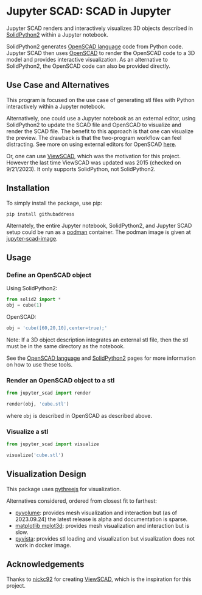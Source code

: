 # Jupyter SCAD: SCAD in Jupyter

Jupyter SCAD renders and interactively visualizes 3D objects described in [SolidPython2](https://github.com/jeff-dh/SolidPython) within a Jupyter notebook.

SolidPython2 generates [OpenSCAD language](https://en.wikibooks.org/wiki/OpenSCAD_User_Manual#The_OpenSCAD_Language_Reference) code from Python code. Jupyter SCAD then uses [OpenSCAD](https://openscad.org) to render the OpenSCAD code to a 3D model and provides interactive visualization. As an alternative to SolidPython2, the OpenSCAD code can also be provided directly.


## Use Case and Alternatives

This program is focused on the use case of generating stl files with Python interactively within a Jupyter notebook.

Alternatively, one could use a Jupyter notebook as an external editor, using SolidPython2 to update the SCAD file and OpenSCAD to visualize and render the SCAD file.
The benefit to this approach is that one can visualize the preview. The drawback is that the two-program workflow can feel distracting.
See more on using external editors for OpenSCAD [here](https://en.wikibooks.org/wiki/OpenSCAD_User_Manual/Using_an_external_Editor_with_OpenSCAD).

Or, one can use [ViewSCAD](https://github.com/nickc92/ViewSCAD), which was the motivation for this project. However the last time ViewSCAD was updated was 2015 (checked on 9/21/2023). It only supports SolidPython, not SolidPython2.

## Installation

To simply install the package, use pip:

```
pip install githubaddress
```

Alternately, the entire Jupyter notebook, SolidPython2, and Jupyter SCAD setup could be run as a [podman]() container.
The podman image is given at [jupyter-scad-image]().


## Usage

### Define an OpenSCAD object

Using SolidPython2:
```python
from solid2 import *
obj = cube(1)
```

OpenSCAD:
```python
obj = 'cube([60,20,10],center=true);'
```

Note: If a 3D object description integrates an external stl file, then the stl must be in the same directory as the notebook.

See the [OpenSCAD language](https://en.wikibooks.org/wiki/OpenSCAD_User_Manual#The_OpenSCAD_Language_Reference) and [SolidPython2](https://github.com/jeff-dh/SolidPython) pages for more information on how to use these tools.

### Render an OpenSCAD object to a stl

```python
from jupyter_scad import render

render(obj, 'cube.stl')
```
where `obj` is described in OpenSCAD as described above.

### Visualize a stl

```python
from jupyter_scad import visualize

visualize('cube.stl')
```

## Visualization Design

This package uses [pythreejs](https://pythreejs.readthedocs.io/) for visualization.

Alternatives considered, ordered from closest fit to farthest:
- [pyvolume](https://pyvolume.readthedocs.io/): provides mesh visualization and interaction but (as of 2023.09.24) the latest release is alpha and documentation is sparse.
- [matplotlib mplot3d](https://matplotlib.org/2.2.2/mpl_toolkits/mplot3d/faq.html#toolkit-mplot3d-faq): provides mesh visualization and interaction but is slow.
- [pyvista](https://pyvista.org/): provides stl loading and visualization but visualization does not work in docker image.

## Acknowledgements

Thanks to [nickc92](https://github.com/nickc92) for creating [ViewSCAD](https://github.com/nickc92/ViewSCAD), which is the inspiration for this project.
